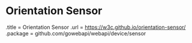 # Orientation Sensor

.title = Orientation Sensor
.url = <https://w3c.github.io/orientation-sensor/>
.package = github.com/gowebapi/webapi/device/sensor
